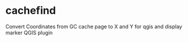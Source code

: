 # cachefind
Convert Coordinates from GC cache page to X and Y for qgis and display marker QGIS plugin
